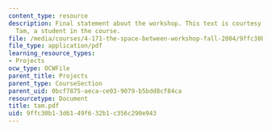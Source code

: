 ```yaml
---
content_type: resource
description: Final statement about the workshop. This text is courtesy of Merritt
  Tam, a student in the course.
file: /media/courses/4-171-the-space-between-workshop-fall-2004/9ffc30b13d6149f632b1c356c290e943_tam.pdf
file_type: application/pdf
learning_resource_types:
- Projects
ocw_type: OCWFile
parent_title: Projects
parent_type: CourseSection
parent_uid: 0bcf7875-aeca-ce03-9079-b5bdd8cf84ca
resourcetype: Document
title: tam.pdf
uid: 9ffc30b1-3d61-49f6-32b1-c356c290e943
---
```

